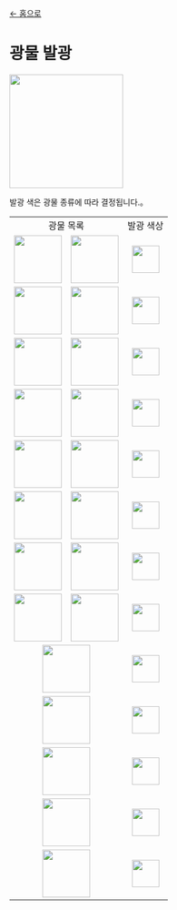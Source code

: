 [← 홈으로](../)
# 광물 발광

<img src="https://i.imgur.com/85qqFOd.png" width="200"/>

발광 색은 광물 종류에 따라 결정됩니다.。

<table>
    <tr>
        <td align="center" colspan="2">광물 목록</td>
        <td align="center">발광 색상</td>
    </tr>
    <tr>
        <td><img src="https://i.imgur.com/sFVztRz.png" height="84"/></td>
        <td><img src="https://i.imgur.com/44PPjzu.png" height="84"/></td>
        <td align="center"><img src="https://singlecolorimage.com/get/555555/40x40" height="48"/></td>
    </tr>
    <tr>
        <td><img src="https://i.imgur.com/ZLRGdJL.png" height="84"/></td>
        <td><img src="https://i.imgur.com/YRTKFiz.png" height="84"/></td>
        <td align="center"><img src="https://singlecolorimage.com/get/ffffff/40x40" height="48"/></td>
    </tr>
    <tr>
        <td><img src="https://i.imgur.com/uPhXgIR.png" height="84"/></td>
        <td><img src="https://i.imgur.com/ABY6j8v.png" height="84"/></td>
        <td align="center"><img src="https://singlecolorimage.com/get/ffaa00/40x40" height="48"/></td>
    </tr>
    <tr>
        <td><img src="https://i.imgur.com/IZVhOm8.png" height="84"/></td>
        <td><img src="https://i.imgur.com/UT5qnxl.png" height="84"/></td>
        <td align="center"><img src="https://singlecolorimage.com/get/ffff55/40x40" height="48"/></td>
    </tr>
    <tr>
        <td><img src="https://i.imgur.com/2lsFY1N.png" height="84"/></td>
        <td><img src="https://i.imgur.com/5by52pw.png" height="84"/></td>
        <td align="center"><img src="https://singlecolorimage.com/get/ff5555/40x40" height="48"/></td>
    </tr>
    <tr>
        <td><img src="https://i.imgur.com/Q01XmQk.png" height="84"/></td>
        <td><img src="https://i.imgur.com/hhPTQwH.png" height="84"/></td>
        <td align="center"><img src="https://singlecolorimage.com/get/55ff55/40x40" height="48"/></td>
    </tr>
    <tr>
        <td><img src="https://i.imgur.com/NIvGiZs.png" height="84"/></td>
        <td><img src="https://i.imgur.com/GTERsRx.png" height="84"/></td>
        <td align="center"><img src="https://singlecolorimage.com/get/5555ff/40x40" height="48"/></td>
    </tr>
    <tr>
        <td><img src="https://i.imgur.com/fBHlqmO.png" height="84"/></td>
        <td><img src="https://i.imgur.com/Mzpmzrz.png" height="84"/></td>
        <td align="center"><img src="https://singlecolorimage.com/get/55ffff/40x40" height="48"/></td>
    </tr>
    <tr>
        <td colspan="2" align="center"><img src="https://i.imgur.com/OvG2CIa.png" height="84"/></td>
        <td align="center"><img src="https://singlecolorimage.com/get/ffff55/40x40" height="48"/></td>
    </tr>
    <tr>
        <td colspan="2" align="center"><img src="https://i.imgur.com/sRVdaVs.png" height="84"/></td>
        <td align="center"><img src="https://singlecolorimage.com/get/ffffff/40x40" height="48"/></td>
    </tr>
    <tr>
        <td colspan="2" align="center"><img src="https://i.imgur.com/JOngIuR.png" height="84"/></td>
        <td align="center"><img src="https://singlecolorimage.com/get/aa0000/40x40" height="48"/></td>
    </tr>
    <tr>
        <td colspan="2" align="center"><img src="https://i.imgur.com/l81nDIS.png" height="84"/></td>
        <td align="center"><img src="https://singlecolorimage.com/get/ffff55/40x40" height="48"/></td>
    </tr>
    <tr>
        <td colspan="2" align="center"><img src="https://i.imgur.com/5JcMq75.png" height="84"/></td>
        <td align="center"><img src="https://singlecolorimage.com/get/ff55ff/40x40" height="48"/></td>
    </tr>
</table>
